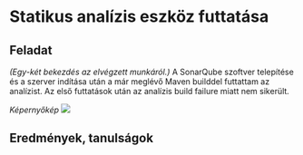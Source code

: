 # Statikus analízis eszköz futtatása

## Feladat
_(Egy-két bekezdés az elvégzett munkáról.)_
A SonarQube szoftver telepítése és a szerver indítása után a már meglévő Maven builddel futtattam az analízist.
Az első futtatások után az analízis build failure miatt nem sikerült.

_Képernyőkép_
![](pic.png)

## Eredmények, tanulságok